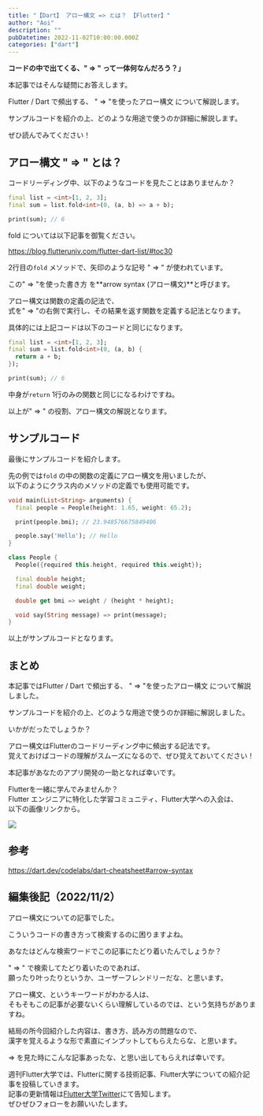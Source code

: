 ```yaml
---
title: "【Dart】 アロー構文 => とは？ 【Flutter】"
author: "Aoi"
description: ""
pubDatetime: 2022-11-02T10:00:00.000Z
categories: ["dart"]
---
```


**コードの中で出てくる、" => " って一体何なんだろう？」**

本記事ではそんな疑問にお答えします。

Flutter / Dart で頻出する、 " => "を使ったアロー構文 について解説します。

サンプルコードを紹介の上、どのような用途で使うのか詳細に解説します。

ぜひ読んでみてください！

## アロー構文 " => " とは？

コードリーディング中、以下のようなコードを見たことはありませんか？

```dart
final list = <int>[1, 2, 3];
final sum = list.fold<int>(0, (a, b) => a + b);

print(sum); // 6
```

fold については以下記事を御覧ください。

https://blog.flutteruniv.com/flutter-dart-list/#toc30

2行目の`fold` メソッドで、矢印のような記号 " => " が使われています。

この" => "を使った書き方 を**arrow syntax (アロー構文)**と呼びます。

アロー構文は関数の定義の記法で、  
式を" => "の右側で実行し、その結果を返す関数を定義する記法となります。

具体的には上記コードは以下のコードと同じになります。

```dart
final list = <int>[1, 2, 3];
final sum = list.fold<int>(0, (a, b) {
  return a + b;
});

print(sum); // 6
```

中身が`return` 1行のみの関数と同じになるわけですね。

以上が" => " の役割、アロー構文の解説となります。

## サンプルコード

最後にサンプルコードを紹介します。

先の例では`fold` の中の関数の定義にアロー構文を用いましたが、  
以下のようにクラス内のメソッドの定義でも使用可能です。

```dart
void main(List<String> arguments) {
  final people = People(height: 1.65, weight: 65.2);

  print(people.bmi); // 23.948576675849406

  people.say('Hello'); // Hello
}

class People {
  People({required this.height, required this.weight});

  final double height;
  final double weight;

  double get bmi => weight / (height * height);

  void say(String message) => print(message);
}
```

以上がサンプルコードとなります。

## まとめ

本記事ではFlutter / Dart で頻出する、 " => "を使ったアロー構文 について解説しました。

サンプルコードを紹介の上、どのような用途で使うのか詳細に解説しました。

いかがだったでしょうか？

アロー構文はFlutterのコードリーディング中に頻出する記法です。  
覚えておけばコードの理解がスムーズになるので、ぜひ覚えておいてください！

本記事があなたのアプリ開発の一助となれば幸いです。

Flutterを一緒に学んでみませんか？  
Flutter エンジニアに特化した学習コミュニティ、Flutter大学への入会は、  
以下の画像リンクから。

[![](https://blog.flutteruniv.com/wp-content/uploads/2022/07/Flutter大学バナー.png)](//flutteruniv.com)

## 参考

https://dart.dev/codelabs/dart-cheatsheet#arrow-syntax

## 編集後記（2022/11/2）

アロー構文についての記事でした。

こういうコードの書き方って検索するのに困りますよね。

あなたはどんな検索ワードでこの記事にたどり着いたんでしょうか？

" => " で検索してたどり着いたのであれば、  
願ったり叶ったりというか、ユーザーフレンドリーだな、と思います。

アロー構文、というキーワードがわかる人は、  
そもそもこの記事が必要ないくらい理解しているのでは、という気持ちがありますね。

結局の所今回紹介した内容は、書き方、読み方の問題なので、  
漢字を覚えるような形で素直にインプットしてもらえたらな、と思います。

\=> を見た時にこんな記事あったな、と思い出してもらえれば幸いです。

週刊Flutter大学では、Flutterに関する技術記事、Flutter大学についての紹介記事を投稿していきます。  
記事の更新情報は[Flutter大学Twitter](https://twitter.com/FlutterUniv)にて告知します。  
ぜひぜひフォローをお願いいたします。